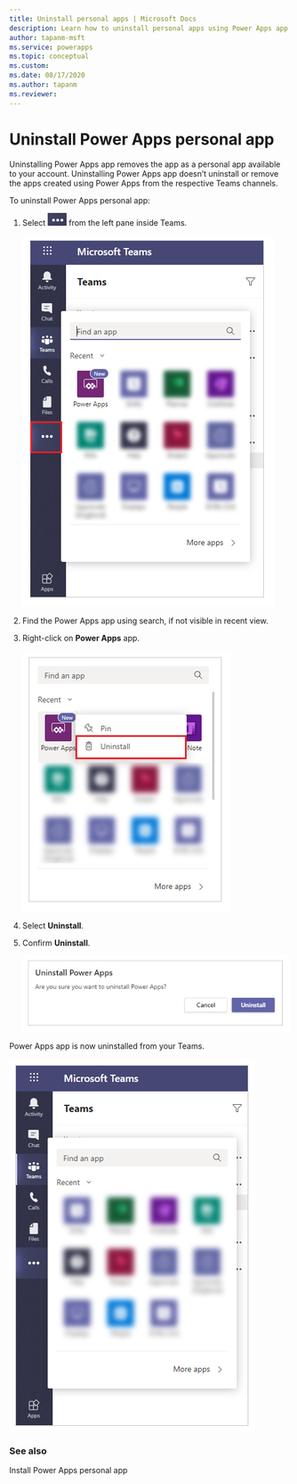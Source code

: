```yaml
---
title: Uninstall personal apps | Microsoft Docs
description: Learn how to uninstall personal apps using Power Apps app from Teams.
author: tapanm-msft
ms.service: powerapps
ms.topic: conceptual
ms.custom: 
ms.date: 08/17/2020
ms.author: tapanm
ms.reviewer: 
---
```


# Uninstall Power Apps personal app

Uninstalling Power Apps app removes the app as a personal app available to your account. Uninstalling Power Apps app doesn’t uninstall or remove the apps created using Power Apps from the respective Teams channels.

To uninstall Power Apps personal app:

1. Select ![Uninstall-three-dots-icon](media/uninstall-three-dots-icon.png "Uninstall-three-dots-icon")
from the left pane inside Teams.

    ![Uninstall-find-apps](media/uninstall-find-apps.png  "Uninstall-find-apps")

2. Find the Power Apps app using search, if not visible in recent view.

3. Right-click on **Power Apps** app.

    ![Uninstall-right-click-on-app](media/uninstall-right-click-on-app.png "Uninstall-right-click-on-app")

4. Select **Uninstall**.

5. Confirm **Uninstall**.

    ![Uninstall-confirm](media/uninstall-confirm.png "Uninstall-confirm")

Power Apps app is now uninstalled from your Teams.

![uninstall-removed-from-list](media/uninstall-removed-from-list.png "uninstall-removed-from-list")

### See also

Install Power Apps personal app <!--- Add link to install app article/section -->
